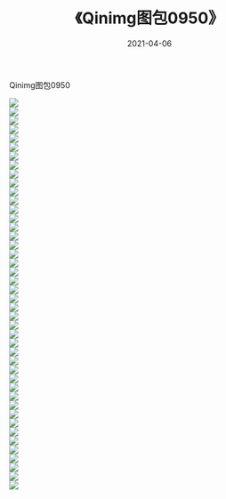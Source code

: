 ﻿---
layout: post
title:  《Qinimg图包0950》
date:   2021-04-06
img: http://imgx.orgx.ga/Qinimg图包/Qinimg图包0950/000.jpg
categories: [美女, 清纯, 唯美]
---

Qinimg图包0950

 ![](http://imgx.orgx.ga/Qinimg图包/Qinimg图包0950/001.jpg) <br>![](http://imgx.orgx.ga/Qinimg图包/Qinimg图包0950/002.jpg) <br>![](http://imgx.orgx.ga/Qinimg图包/Qinimg图包0950/003.jpg) <br>![](http://imgx.orgx.ga/Qinimg图包/Qinimg图包0950/004.jpg) <br>![](http://imgx.orgx.ga/Qinimg图包/Qinimg图包0950/005.jpg) <br>![](http://imgx.orgx.ga/Qinimg图包/Qinimg图包0950/006.jpg) <br>![](http://imgx.orgx.ga/Qinimg图包/Qinimg图包0950/007.jpg) <br>![](http://imgx.orgx.ga/Qinimg图包/Qinimg图包0950/008.jpg) <br>![](http://imgx.orgx.ga/Qinimg图包/Qinimg图包0950/009.jpg) <br>![](http://imgx.orgx.ga/Qinimg图包/Qinimg图包0950/010.jpg) <br>![](http://imgx.orgx.ga/Qinimg图包/Qinimg图包0950/011.jpg) <br>![](http://imgx.orgx.ga/Qinimg图包/Qinimg图包0950/012.jpg) <br>![](http://imgx.orgx.ga/Qinimg图包/Qinimg图包0950/013.jpg) <br>![](http://imgx.orgx.ga/Qinimg图包/Qinimg图包0950/014.jpg) <br>![](http://imgx.orgx.ga/Qinimg图包/Qinimg图包0950/015.jpg) <br>![](http://imgx.orgx.ga/Qinimg图包/Qinimg图包0950/016.jpg) <br>![](http://imgx.orgx.ga/Qinimg图包/Qinimg图包0950/017.jpg) <br>![](http://imgx.orgx.ga/Qinimg图包/Qinimg图包0950/018.jpg) <br>![](http://imgx.orgx.ga/Qinimg图包/Qinimg图包0950/019.jpg) <br>![](http://imgx.orgx.ga/Qinimg图包/Qinimg图包0950/020.jpg) <br>![](http://imgx.orgx.ga/Qinimg图包/Qinimg图包0950/021.jpg) <br>![](http://imgx.orgx.ga/Qinimg图包/Qinimg图包0950/022.jpg) <br>![](http://imgx.orgx.ga/Qinimg图包/Qinimg图包0950/023.jpg) <br>![](http://imgx.orgx.ga/Qinimg图包/Qinimg图包0950/024.jpg) <br>![](http://imgx.orgx.ga/Qinimg图包/Qinimg图包0950/025.jpg) <br>![](http://imgx.orgx.ga/Qinimg图包/Qinimg图包0950/026.jpg) <br>![](http://imgx.orgx.ga/Qinimg图包/Qinimg图包0950/027.jpg) <br>![](http://imgx.orgx.ga/Qinimg图包/Qinimg图包0950/028.jpg) <br>![](http://imgx.orgx.ga/Qinimg图包/Qinimg图包0950/029.jpg) <br>![](http://imgx.orgx.ga/Qinimg图包/Qinimg图包0950/030.jpg) <br>![](http://imgx.orgx.ga/Qinimg图包/Qinimg图包0950/031.jpg) <br>![](http://imgx.orgx.ga/Qinimg图包/Qinimg图包0950/032.jpg) <br>![](http://imgx.orgx.ga/Qinimg图包/Qinimg图包0950/033.jpg) <br>![](http://imgx.orgx.ga/Qinimg图包/Qinimg图包0950/034.jpg) <br>![](http://imgx.orgx.ga/Qinimg图包/Qinimg图包0950/035.jpg) <br>![](http://imgx.orgx.ga/Qinimg图包/Qinimg图包0950/036.jpg) <br>![](http://imgx.orgx.ga/Qinimg图包/Qinimg图包0950/037.jpg) <br>![](http://imgx.orgx.ga/Qinimg图包/Qinimg图包0950/038.jpg) <br>![](http://imgx.orgx.ga/Qinimg图包/Qinimg图包0950/039.jpg) <br>![](http://imgx.orgx.ga/Qinimg图包/Qinimg图包0950/040.jpg) <br>![](http://imgx.orgx.ga/Qinimg图包/Qinimg图包0950/041.jpg) <br>![](http://imgx.orgx.ga/Qinimg图包/Qinimg图包0950/042.jpg) <br>![](http://imgx.orgx.ga/Qinimg图包/Qinimg图包0950/043.jpg) <br>![](http://imgx.orgx.ga/Qinimg图包/Qinimg图包0950/044.jpg) <br>